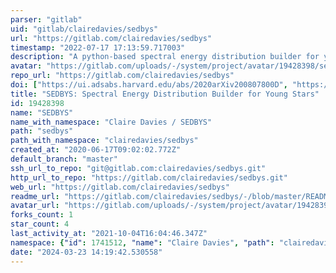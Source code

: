 ```yaml
---
parser: "gitlab"
uid: "gitlab/clairedavies/sedbys"
url: "https://gitlab.com/clairedavies/sedbys"
timestamp: "2022-07-17 17:13:59.717003"
description: "A python-based spectral energy distribution builder for young stars"
avatar: "https://gitlab.com/uploads/-/system/project/avatar/19428398/sedbys_logo.jpg"
repo_url: "https://gitlab.com/clairedavies/sedbys"
doi: ["https://ui.adsabs.harvard.edu/abs/2020arXiv200807800D", "https://ui.adsabs.harvard.edu/abs/2020ascl.soft08013D/abstract"]
title: "SEDBYS: Spectral Energy Distribution Builder for Young Stars"
id: 19428398
name: "SEDBYS"
name_with_namespace: "Claire Davies / SEDBYS"
path: "sedbys"
path_with_namespace: "clairedavies/sedbys"
created_at: "2020-06-17T09:02:02.772Z"
default_branch: "master"
ssh_url_to_repo: "git@gitlab.com:clairedavies/sedbys.git"
http_url_to_repo: "https://gitlab.com/clairedavies/sedbys.git"
web_url: "https://gitlab.com/clairedavies/sedbys"
readme_url: "https://gitlab.com/clairedavies/sedbys/-/blob/master/README.md"
avatar_url: "https://gitlab.com/uploads/-/system/project/avatar/19428398/sedbys_logo.jpg"
forks_count: 1
star_count: 4
last_activity_at: "2021-10-04T16:04:46.347Z"
namespace: {"id": 1741512, "name": "Claire Davies", "path": "clairedavies", "kind": "user", "full_path": "clairedavies", "parent_id": null, "avatar_url": "https://secure.gravatar.com/avatar/bf4967a530d7b57d33be0042b4d14dec?s=80&d=identicon", "web_url": "https://gitlab.com/clairedavies"}
date: "2024-03-23 14:19:42.530558"
---
```

